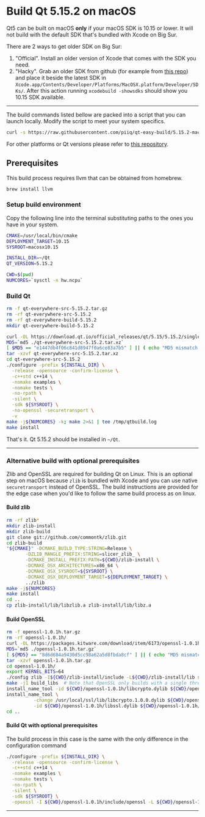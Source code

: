 # Build Qt 5.15.2 on macOS

Qt5 can be built on macOS **only** if your macOS SDK is 10.15 or lower. It will not build with the default SDK that's bundled with Xcode on Big Sur.

There are 2 ways to get older SDK on Big Sur:

1. "Official". Install an older version of Xcode that comes with the SDK you need.
2. "Hacky". Grab an older SDK from github (for example from [this repo](https://github.com/piiq/MacOSX-SDKs)) and place it beside the latest SDK in `Xcode.app/Contents/Developer/Platforms/MacOSX.platform/Developer/SDKs/`. After this action running `xcodebuild -showsdks` should show you 10.15 SDK available.

---

The build commands listed bellow are packed into a script that you can launch locally.
Modify the script to meet your system specifics.

```bash
curl -s https://raw.githubusercontent.com/piiq/qt-easy-build/5.15.2-macOS11.1/Build-qt.sh -o Build-qt.sh
```

For other platforms or Qt versions please refer to [this repository](https://github.com/jcfr/qt-easy-build).


## Prerequisites

This build process requires llvm that can be obtained from homebrew.

```bash
brew install llvm
```


### Setup build environment

Copy the following line into the terminal substituting paths to the ones you have in your system.

```bash
CMAKE=/usr/local/bin/cmake
DEPLOYMENT_TARGET=10.15
SYSROOT=macosx10.15

INSTALL_DIR=~/Qt
QT_VERSION=5.15.2

CWD=$(pwd)
NUMCORES=`sysctl -n hw.ncpu`
```

### Build Qt

```bash
rm -f qt-everywhere-src-5.15.2.tar.gz
rm -rf qt-everywhere-src-5.15.2
rm -rf qt-everywhere-build-5.15.2
mkdir qt-everywhere-build-5.15.2

curl -OL https://download.qt.io/official_releases/qt/5.15/5.15.2/single/qt-everywhere-src-5.15.2.tar.xz
MD5=`md5 ./qt-everywhere-src-5.15.2.tar.xz`
[ $MD5 == "e1447db4f06c841d8947f0a6ce83a7b5" ] || ( echo "MD5 mismatch. Problem downloading Qt" )
tar -xzvf qt-everywhere-src-5.15.2.tar.xz
cd qt-everywhere-src-5.15.2
./configure -prefix ${INSTALL_DIR} \
  -release -opensource -confirm-license \
  -c++std c++14 \
  -nomake examples \
  -nomake tests \
  -no-rpath \
  -silent \
  -sdk ${SYSROOT} \
  -no-openssl -securetransport \
  -v
make -j${NUMCORES} -k; make 2>&1 | tee /tmp/qtbuild.log
make install
```

That's it. Qt 5.15.2 should be installed in `~/Qt`.

---

### Alternative build with optional prerequisites

Zlib and OpenSSL are required for building Qt on Linux. This is an optional step on macOS because `zlib` is bundled with Xcode and you can use native `securetransport` instead of OpenSSL. The build instructions are provided for the edge case when you'd like to follow the same build process as on linux.

#### Build zlib

```bash
rm -rf zlib*
mkdir zlib-install
mkdir zlib-build
git clone git://github.com/commontk/zlib.git
cd zlib-build
"${CMAKE}" -DCMAKE_BUILD_TYPE:STRING=Release \
       -DZLIB_MANGLE_PREFIX:STRING=slicer_zlib_ \
       -DCMAKE_INSTALL_PREFIX:PATH=${CWD}/zlib-install \
       -DCMAKE_OSX_ARCHITECTURES=x86_64 \
       -DCMAKE_OSX_SYSROOT=${SYSROOT} \
       -DCMAKE_OSX_DEPLOYMENT_TARGET=${DEPLOYMENT_TARGET} \
       ../zlib
make -j${NUMCORES}
make install
cd ..
cp zlib-install/lib/libzlib.a zlib-install/lib/libz.a
```

#### Build OpenSSL

```bash
rm -f openssl-1.0.1h.tar.gz
rm -rf openssl-1.0.1h/
curl -OL https://packages.kitware.com/download/item/6173/openssl-1.0.1h.tar.gz
MD5=`md5 ./openssl-1.0.1h.tar.gz`
[ ${MD5} == "8d6d684a9430d5cc98a62a5d8fbda8cf" ] || ( echo "MD5 mismatch. Problem downloading OpenSSL" )
tar -xzvf openssl-1.0.1h.tar.gz
cd openssl-1.0.1h/
export KERNEL_BITS=64
./config zlib -I${CWD}/zlib-install/include -L${CWD}/zlib-install/lib shared
make -j1 build_libs  # Note that OpenSSL only builds with a single thread
install_name_tool -id ${CWD}/openssl-1.0.1h/libcrypto.dylib ${CWD}/openssl-1.0.1h/libcrypto.dylib
install_name_tool \
          -change /usr/local/ssl/lib/libcrypto.1.0.0.dylib ${CWD}/openssl-1.0.1h/libcrypto.dylib \
          -id ${CWD}/openssl-1.0.1h/libssl.dylib ${CWD}/openssl-1.0.1h/libssl.dylib
cd ..
```

#### Build Qt with optional prerequisites

The build process in this case is the same with the only difference in the configuration command

```bash
./configure -prefix ${INSTALL_DIR} \
  -release -opensource -confirm-license \
  -c++std c++14 \
  -nomake examples \
  -nomake tests \
  -no-rpath \
  -silent \
  -sdk ${SYSROOT} \
  -openssl -I ${CWD}/openssl-1.0.1h/include/openssl -L ${CWD}/openssl-1.0.1h
```

---
